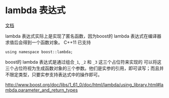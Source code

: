 # lambda 表达式
[文档](http://www.boost.org/doc/libs/1_61_0/doc/html/lambda.html)

lambda 表达式实际上是实现了匿名函数，因为boost的 lambda 表达式在编译器求值后会得到一个函数对象。
C++11 已支持

```
using namespace boost::lambda;
```

boost的 lambda 表达式是通过组合`_1`, `_2` 和 `_3` 这三个占位符来实现的
可以将这三个占位符视为生成函数对象的三个参数。他们是实参的引用，即可读写；而且并不限定类型，只要实参支持表达式中的操作即可。

<http://www.boost.org/doc/libs/1_61_0/doc/html/lambda/using_library.html#lambda.parameter_and_return_types>

